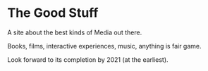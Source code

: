 # The Good Stuff 

A site about the best kinds of Media out there.

Books, films, interactive experiences, music, anything is fair game.

Look forward to its completion by 2021 (at the earliest).
